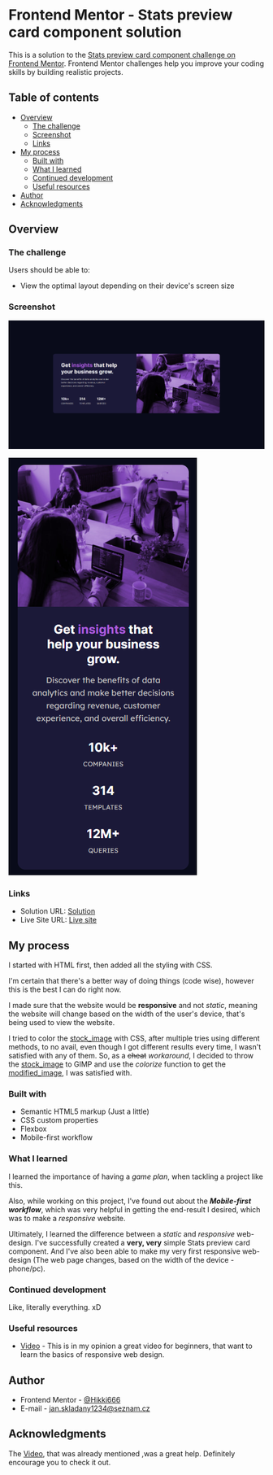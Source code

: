 # Frontend Mentor - Stats preview card component solution

This is a solution to the [Stats preview card component challenge on Frontend Mentor](https://www.frontendmentor.io/challenges/stats-preview-card-component-8JqbgoU62). Frontend Mentor challenges help you improve your coding skills by building realistic projects. 

## Table of contents

- [Overview](#overview)
  - [The challenge](#the-challenge)
  - [Screenshot](#screenshot)
  - [Links](#links)
- [My process](#my-process)
  - [Built with](#built-with)
  - [What I learned](#what-i-learned)
  - [Continued development](#continued-development)
  - [Useful resources](#useful-resources)
- [Author](#author)
- [Acknowledgments](#acknowledgments)

## Overview

### The challenge

Users should be able to:

- View the optimal layout depending on their device's screen size

### Screenshot

![](./images/screenshots/screenshot-desktop.png)

![](./images/screenshots/screenshot-mobile.png)

### Links

- Solution URL: [Solution](https://www.frontendmentor.io/solutions/tools-used-none-just-html-and-css-eGu3PHM1Y)
- Live Site URL: [Live site](https://sklady.netlify.app)

## My process

I started with HTML first, then added all the styling with CSS.

I'm certain that there's a better way of doing things (code wise), however this is the best I can do right now.

I made sure that the website would be **responsive** and not *static*, meaning the website will change based on the width of the user's device, that's being used to view the website.

I tried to color the [stock_image](./images/image-header-desktop.jpg) with CSS, after multiple tries using different methods, to no avail, even though I got different results every time, I wasn't satisfied with any of them. So, as a ~~cheat~~ *workaround*, I decided to throw the [stock_image](./images/image-header-desktop.jpg) to GIMP and use the *colorize* function to get the [modified_image](./images/image-header-desktop_GIMP.jpg), I was satisfied with.

### Built with

- Semantic HTML5 markup (Just a little)
- CSS custom properties
- Flexbox
- Mobile-first workflow

### What I learned

I learned the importance of having a *game plan*, when tackling a project like this.

Also, while working on this project, I've found out about the ***Mobile-first workflow***, which was very helpful in getting the end-result I desired, which was to make a *responsive* website.

Ultimately, I learned the difference between a *static* and *responsive* web-design. I've successfully created a **very, very** simple Stats preview card component. And I've also been able to make my very first responsive web-design (The web page changes, based on the width of the device - phone/pc).

### Continued development

Like, literally everything. xD

### Useful resources

- [Video](https://www.youtube.com/watch?v=ZYV6dYtz4HA&list=WL&index=1&t=0s) - This is in my opinion a great video for beginners, that want to learn the basics of responsive web design.

## Author

- Frontend Mentor - [@Hikki666](https://www.frontendmentor.io/profile/Hikki666)
- E-mail - jan.skladany1234@seznam.cz

## Acknowledgments

The [Video](https://www.youtube.com/watch?v=ZYV6dYtz4HA&list=WL&index=1&t=0s), that was already mentioned ,was a great help. Definitely encourage you to check it out.
